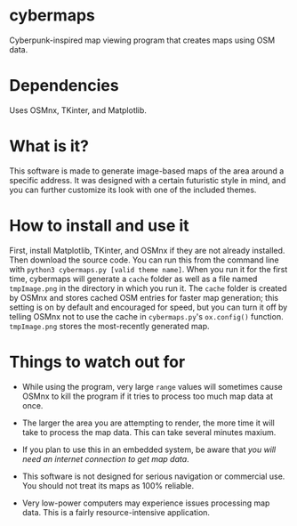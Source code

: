 # cybermaps
Cyberpunk-inspired map viewing program that creates maps using OSM data.

# Dependencies
Uses OSMnx, TKinter, and Matplotlib.

# What is it?
This software is made to generate image-based maps of the area around a specific address. It was designed with a certain futuristic style in mind, and you can further customize its look with one of the included themes.

# How to install and use it
First, install Matplotlib, TKinter, and OSMnx if they are not already installed. Then download the source code. You can run this from the command line with `python3 cybermaps.py [valid theme name]`.
When you run it for the first time, cybermaps will generate a `cache` folder as well as a file named `tmpImage.png` in the directory in which you run it. The `cache` folder is created by OSMnx and stores cached OSM entries for faster map generation; this setting is on by default and encouraged for speed, but you can turn it off by telling OSMnx not to use the cache in `cybermaps.py`'s `ox.config()` function. `tmpImage.png` stores the most-recently generated map.

# Things to watch out for
- While using the program, very large `range` values will sometimes cause OSMnx to kill the program if it tries to process too much map data at once.

- The larger the area you are attempting to render, the more time it will take to process the map data. This can take several minutes maxium.

- If you plan to use this in an embedded system, be aware that *you will need an internet connection to get map data*.

- This software is not designed for serious navigation or commercial use. You should not treat its maps as 100% reliable.

- Very low-power computers may experience issues processing map data. This is a fairly resource-intensive application.


